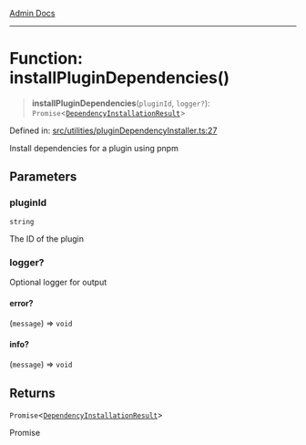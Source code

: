 [Admin Docs](/)

***

# Function: installPluginDependencies()

> **installPluginDependencies**(`pluginId`, `logger?`): `Promise`\<[`DependencyInstallationResult`](../interfaces/DependencyInstallationResult.md)\>

Defined in: [src/utilities/pluginDependencyInstaller.ts:27](https://github.com/Sourya07/talawa-api/blob/cfbd515d04ffba748b09232a33807f1845dd1878/src/utilities/pluginDependencyInstaller.ts#L27)

Install dependencies for a plugin using pnpm

## Parameters

### pluginId

`string`

The ID of the plugin

### logger?

Optional logger for output

#### error?

(`message`) => `void`

#### info?

(`message`) => `void`

## Returns

`Promise`\<[`DependencyInstallationResult`](../interfaces/DependencyInstallationResult.md)\>

Promise<DependencyInstallationResult>

